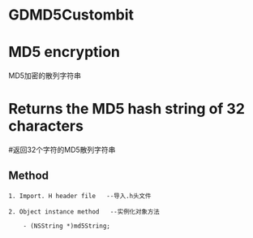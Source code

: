 # GDMD5Custombit
# MD5 encryption  
   MD5加密的散列字符串
   
# Returns the MD5 hash string of 32 characters
  #返回32个字符的MD5散列字符串

## Method
  `1. Import. H header file   --导入.h头文件`
  
  `2. Object instance method   --实例化对象方法`
  ```objc
      - (NSString *)md5String;
  ```
